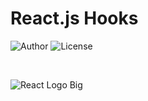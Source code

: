 # React.js Hooks
![Author](https://img.shields.io/badge/dayan-mendis%20-green.svg)
![License](https://img.shields.io/dub/l/vibe-d.svg)

&nbsp;

![React Logo Big](https://scotch-res.cloudinary.com/image/upload/dpr_1,w_1050,q_auto:good,f_auto/media/16966/WTuIcUkIRmyQ6fL58pCt_1_vHHBwcUFUaHWXntSnqKdCA.png.jpg)
